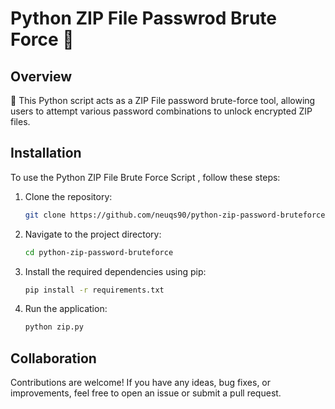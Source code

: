 # Python ZIP File Passwrod Brute Force 📄

## Overview

🔐 This Python script acts as a ZIP File password brute-force tool, allowing users to attempt various password combinations to unlock encrypted ZIP files.

## Installation

To use the Python ZIP File Brute Force Script , follow these steps:

1. Clone the repository:

    ```bash
    git clone https://github.com/neuqs90/python-zip-password-bruteforce.git
    ```

2. Navigate to the project directory:

    ```bash
    cd python-zip-password-bruteforce
    ```

3. Install the required dependencies using pip:

    ```bash
    pip install -r requirements.txt
    ```

5. Run the application:

    ```bash
    python zip.py
    ```
## Collaboration

Contributions are welcome! If you have any ideas, bug fixes, or improvements, feel free to open an issue or submit a pull request.
